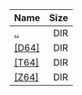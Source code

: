 |Name|Size|
|:---|---:|
|[..](../index.html)|DIR|
|[[D64]]([D64]/index.html)|DIR|
|[[T64]]([T64]/index.html)|DIR|
|[[Z64]]([Z64]/index.html)|DIR|

